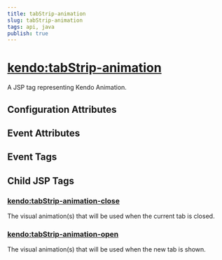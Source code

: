 ```yaml
---
title: tabStrip-animation
slug: tabStrip-animation
tags: api, java
publish: true
---
```


# <kendo:tabStrip-animation>
A JSP tag representing Kendo Animation.

## Configuration Attributes


## Event Attributes


## Event Tags
  

## Child JSP Tags

### [<kendo:tabStrip-animation-close>](/api/wrappers/jsp/tabstrip/animation-close)

The visual animation(s) that will be used when the current tab is closed.
 
### [<kendo:tabStrip-animation-open>](/api/wrappers/jsp/tabstrip/animation-open)

The visual animation(s) that will be used when the new tab is shown.
 
